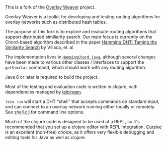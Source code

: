 This is a fork of the [Overlay Weaver](https://github.com/shudo/overlayweaver) project.

Overlay Weaver is a toolkit for developing and testing routing algorithms for overlay networks
such as distributed hash tables.

The purpose of this fork is to explore and evaluate routing algorithms that support
distributed similiarity search.  Our main focus is currently on the Chord-based
algorithm described in the paper [Hamming DHT: Taming the Similarity Search](http://ce-resd.facom.ufms.br/sbrc/2012/ST4_2.pdf)
by Villaca, et. al.

The implementation lives in [`HammingChord.java`](https://github.com/mine-code/overlayweaver/blob/hamming-dht/src/ow/routing/chord/HammingChord.java),
although several changes have been made to various other classes / interfaces to support the
`getSimilar` command, which should work with any routing algorithm.

Java 8 or later is required to build the project.

Most of the testing and evaluation code is written in clojure, with dependencies managed by
[leiningen](http://leiningen.org/).  

`lein run` will start a DHT "shell" that accepts commands on standard input, and can connect to
an overlay network running either locally or remotely.  
See [shell.clj](https://github.com/mine-code/overlayweaver/blob/hamming-dht/clj/hamming_dht/shell.clj) 
for command line options.
 
Much of the clojure code is designed to be used at a REPL, so it's recommended that you set up a
clojure editor with REPL integration.  [Cursive](http://cursive-ide.com) is an excellent (non-free)
choice, as it offers very flexible debugging and editing tools for Java as well as clojure.